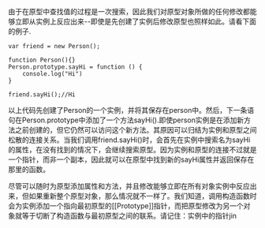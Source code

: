 由于在原型中查找值的过程是一次搜索，因此我们对原型对象所做的任何修改都能够立即从实例上反应出来--即使是先创建了实例后修改原型也照样如此。请看下面的例子.

    var friend = new Person();
    
    function Person(){}
    Person.prototype.sayHi = function () {
        console.log("Hi")
    }
    
    friend.sayHi();//Hi
    
   以上代码先创建了Person的一个实例，并将其保存在person中。然后，下一条语句在Person.prototype中添加了一个方法sayHi().即使person实例是在添加新方法之前创建的，但它仍然可以访问这个新方法。其原因可以归结为实例和原型之间松散的连接关系。当我们调用friend.sayHi()时，会首先在实例中搜索名为sayHi的属性，在没有找到的情况下，会继续搜索原型。因为实例和原型的连接不过就是一个指针，而非一个副本，因此就可以在原型中找到新的sayHi属性并返回保存在那里的函数。
   
   尽管可以随时为原型添加属性和方法，并且修改能够立即在所有对象实例中反应出来，但如果重新整个原型对象，那么情况就不一样了。我们知道，调用构造函数时会为实例添加一个指向最初原型的[[Prototype]]指针，而把原型修改为另一个对象就等于切断了构造函数与最初原型之间的联系。请记住：实例中的指针jin 
    
